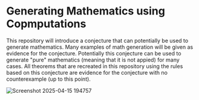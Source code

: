# Generating Mathematics using Copmputations

This repository will introduce a conjecture that can potentially be used to generate mathematics. Many examples of math generation will be given as evidence for the conjecture. Potentially this conjecture can be used to generate "pure" mathematics (meaning that it is not appied) for many cases. All theorems that are recreated in this repository using the rules based on this conjecture are evidence for the conjecture with no counterexample (up to this point).


![Screenshot 2025-04-15 194757](https://github.com/user-attachments/assets/53f27344-cc33-48e9-a0d5-42cba5d2efb2)
